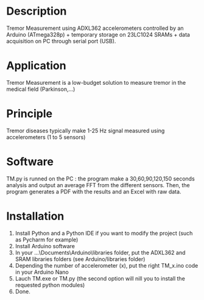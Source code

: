 # Description

Tremor Measurement using ADXL362 accelerometers controlled by an Arduino (ATmega328p) + temporary storage on 23LC1024 SRAMs + data acquisition on PC through serial port (USB).

# Application

Tremor Measurement is a low-budget solution to measure tremor in the medical field (Parkinson,...)

# Principle

Tremor diseases typically make 1-25 Hz signal measured using accelerometers (1 to 5 sensors)

# Software

TM.py is runned on the PC : the program make a 30,60,90,120,150 seconds analysis and output an average FFT from the different sensors. Then, the program generates a PDF with the results and an Excel with raw data.

# Installation

1) Install Python and a Python IDE if you want to modify the project (such as Pycharm for example)
2) Install Arduino software
3) In your ...\Documents\Arduino\libraries folder, put the ADXL362 and SRAM libraries folders (see Arduino/libraries folder)
4) Depending the number of accelerometer (x), put the right TM_x.ino code in your Arduino Nano
6) Lauch TM.exe or TM.py (the second option will nill you to install the requested python modules)
7) Done.
